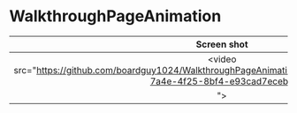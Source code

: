 # WalkthroughPageAnimation

|Screen shot|
|:-:|
|<video src="https://github.com/boardguy1024/WalkthroughPageAnimation/assets/13864469/2e1509c2-7a4e-4f25-8bf4-e93cad7eceb8
">|
